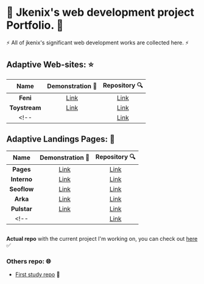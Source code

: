 # 🙌 Jkenix's web development project Portfolio. 🙌

⚡ All of jkenix's significant web development works are collected here. ⚡

## Adaptive Web-sites: ⭐  

|Name|Demonstration 🔗|Repository 🔍|
|:------------------:|:------:|:------:|
|**Feni**|[Link](https://feni.pages.dev/)|[Link](https://github.com/jkenix/jkenix-project/tree/feni-website)|
|**Toystream**|[Link](https://toystream.pages.dev/)|[Link](https://github.com/jkenix/jkenix.github.io/tree/toystream) |
<!-- |       |[Link]()|[Link]()| -->

## Adaptive Landings Pages: 🌟  

|Name|Demonstration 🔗|Repository 🔍|
|:------------------:|:------:|:------:|
|**Pages**|[Link](https://feni.pages.dev/)|[Link](https://github.com/jkenix/jkenix.github.io/tree/pages-page)|
|**Interno**|[Link](https://interno.pages.dev/)|[Link](https://github.com/jkenix/jkenix.github.io/tree/interno)|
|**Seoflow**|[Link](https://seoflow.pages.dev/)|[Link](https://github.com/jkenix/jkenix.github.io/tree/seoflow)|
|**Arka**|[Link](https://arka.pages.dev/)|[Link](https://github.com/jkenix/jkenix.github.io/tree/arka)|
|**Pulstar**|[Link](https://pulstar.pages.dev/)|[Link](https://github.com/jkenix/jkenix.github.io/tree/pulstar)|
<!-- |       |[Link]()|[Link]()|-->

## 
**Actual repo** with the current project I'm working on, you can check out [here](https://github.com/jkenix/jkenix-projects) ✅

### Others repo: 🌐
- [First study repo](https://github.com/jkenix/jkenix.github.io) 🔗  
